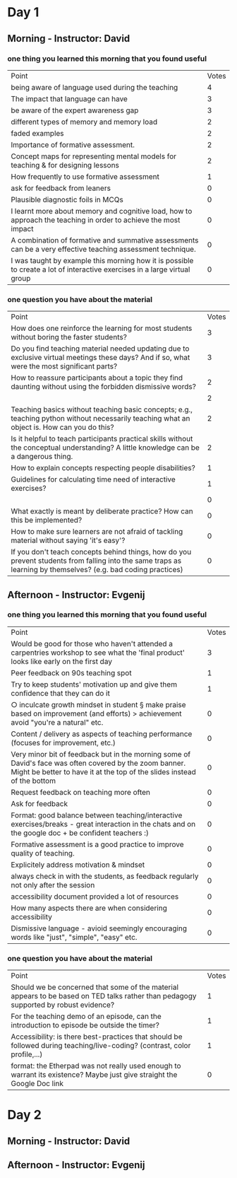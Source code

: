 # Day 1

## Morning - Instructor: David

### one thing you learned this morning that you found useful

|                                                                                                                           |       |
|---------------------------------------------------------------------------------------------------------------------------|-------|
| Point                                                                                                                     | Votes |
| being aware of language used during the teaching                                                                          |     4 |
| The impact that language can have                                                                                         |     3 |
| be aware of the expert awareness gap                                                                                      |     3 |
| different types of memory and memory load                                                                                 |     2 |
| faded examples                                                                                                            |     2 |
| Importance of formative assessment.                                                                                       |     2 |
| Concept maps for representing mental models for teaching & for designing lessons                                          |     2 |
| How frequently to use formative assessment                                                                                |     1 |
| ask for feedback from leaners                                                                                             |     0 |
| Plausible diagnostic foils in MCQs                                                                                        |     0 |
| I learnt more about memory and cognitive load, how to approach the teaching in order to achieve the most impact           |     0 |
| A combination of formative and summative assessments can be  a very effective teaching assessment technique.              |     0 |
| I was taught by example this morning how it is possible to create a lot of interactive exercises in a large virtual group |     0 |


###  one question you have about the material

|                                                                                                                                                                |       |
|----------------------------------------------------------------------------------------------------------------------------------------------------------------|-------|
| Point                                                                                                                                                          | Votes |
| How does one reinforce the learning for most students without boring the faster students?                                                                      |     3 |
| Do you find teaching material needed updating due to exclusive virtual meetings these days? And if so, what were the most significant parts?                   |     3 |
| How to reassure participants about a topic they find daunting without using the forbidden dismissive words?                                                    |     2 |
|                                                                                                                                                                |     2 |
| Teaching basics without teaching basic concepts; e.g., teaching python without necessarily teaching what an object is. How can you do this?                    |     2 |
| Is it helpful to teach participants practical skills without the conceptual understanding? A little knowledge can be a dangerous thing.                        |     2 |
| How to explain concepts respecting people disabilities?                                                                                                        |     1 |
| Guidelines for calculating time need of interactive exercises?                                                                                                 |     1 |
|                                                                                                                                                                |     0 |
| What exactly is meant by deliberate practice? How can this be implemented?                                                                                     |     0 |
| How to make sure learners are not afraid of tackling material without saying 'it's easy'?                                                                      |     0 |
| If you don't teach concepts behind things, how do you prevent students from falling into the same traps as learning by themselves? (e.g. bad coding practices) |     0 |
## Afternoon - Instructor:  Evgenij

### one thing you learned this morning that you found useful

|                                                                                                                                                                                    |       |
|------------------------------------------------------------------------------------------------------------------------------------------------------------------------------------|-------|
| Point                                                                                                                                                                              | Votes |
| Would be good for those who haven't attended a carpentries workshop to see what the 'final product' looks like early on the first day                                              |     3 |
| Peer feedback on 90s teaching spot                                                                                                                                                 |     1 |
| Try to keep students' motivation up and give them confidence that they can do it                                                                                                   |     1 |
| ○ inculcate growth mindset in student   § make praise based on improvement (and efforts) > achievement avoid "you're a natural" etc.                                               |     0 |
| Content / delivery as aspects of teaching performance (focuses for improvement, etc.)                                                                                              |     0 |
| Very minor bit of feedback but in the morning some of David's face was often covered by the zoom banner. Might be better to have it at the top of the slides instead of the bottom |     0 |
| Request feedback on teaching more often                                                                                                                                            |     0 |
| Ask for feedback                                                                                                                                                                   |     0 |
| Format: good balance between teaching/interactive exercises/breaks - great interaction in the chats and on the google doc + be confident teachers :)                               |     0 |
| Formative assessment is a good practice to improve quality of teaching.                                                                                                            |     0 |
| Explicitely address motivation & mindset                                                                                                                                           |     0 |
| always check in with the students, as feedback regularly not only after the session                                                                                                |     0 |
| accessibility document provided a lot of resources                                                                                                                                 |     0 |
| How many aspects there are when considering accessibility                                                                                                                          |     0 |
| Dismissive language - avioid seemingly encouraging words like "just", "simple", "easy" etc.                                                                                        |     0 |

### one question you have about the material

|                                                                                                                                      |       |
|--------------------------------------------------------------------------------------------------------------------------------------|-------|
| Point                                                                                                                                | Votes |
| Should we be concerned that some of the material appears to be based on TED talks rather than pedagogy supported by robust evidence? |     1 |
| For the teaching demo of an episode, can the introduction to episode be outside the timer?                                           |     1 |
| Accessibility: is there best-practices that should be followed during teaching/live-coding? (contrast, color profile,...)            |     1 |
| format: the Etherpad was not really used enough to warrant its existence? Maybe just give straight the Google Doc link               |     0 |


# Day 2

## Morning - Instructor: David

## Afternoon - Instructor:  Evgenij
